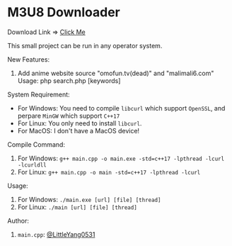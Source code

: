 # M3U8 Downloader

Download Link => [Click Me](https://github.com/LittleYang0531/SmallProject)

This small project can be run in any operator system.

New Features:

1. Add anime website source "omofun.tv(dead)" and "malimali6.com"
   Usage: php search.php [keywords]

System Requirement: 

- For Windows: 
  You need to compile `libcurl` which support `OpenSSL`, and perpare `MinGW` which support `C++17`
- For Linux: 
  You only need to install `libcurl`.
- For MacOS: 
  I don't have a MacOS device!

Compile Command: 

1. For Windows: `g++ main.cpp -o main.exe -std=c++17 -lpthread -lcurl -lcurldll`
2. For Linux: `g++ main.cpp -o main -std=c++17 -lpthread -lcurl`

Usage: 

1. For Windows: `./main.exe [url] [file] [thread]`
2. For Linux: `./main [url] [file] [thread]`

Author: 

1. `main.cpp`: [@LittleYang0531](https://github.com/LittleYang0531)
